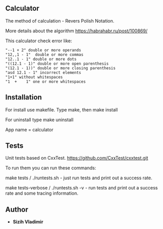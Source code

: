 ## Calculator

The method of calculation - Revers Polish Notation.

More details about the algorithm https://habrahabr.ru/post/100869/


 This calculator check error like:
 ```
 "--1 + 2" double or more operands
 "12,,1 - 1"  double or more commas
 "12..1 - 1" double or more dots
 "((12.1 - 1)" double or more open parenthesis
 "(12.1 - 1))" double or more closing parenthesis
 "asd 12.1 - 1" incorrect elements
 "1+1" without whitespaces
 "1  +    1" one or more whitespaces
```

## Installation
 For install use makefile. Type make, then make install
 
 For uninstall type make uninstall
 
 App name = calculator

## Tests

Unit tests based on CxxTest. https://github.com/CxxTest/cxxtest.git 

To run them you can run these commands:

make tests / ./runtests.sh - just run tests and print out a success rate.

make tests-verbose / ./runtests.sh -v - run tests and print out a success rate and some tracing information.


## Author

* **Sizih Vladimir**
